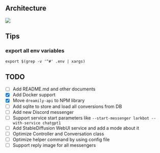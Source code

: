 ## Architecture

![](https://files.tzwm.me/images/2023/01/20230117202155.webp)

## Tips

### export all env variables

`export $(grep -v '^#' .env | xargs)`

## TODO

- [ ] Add README.md and other documents
- [x] Add Docker support
- [x] Move `dreamily-api` to NPM library
- [ ] Add sqlite to store and load all conversions from DB
- [ ] Add new Discord messenger
- [ ] Support service start parameters like `--start-messenger larkbot --with-service chatgpt1`
- [ ] Add StableDiffusion WebUI service and add a mode about it
- [ ] Optimize Controller and Conversation class
- [ ] Optimize helper command by using config file
- [ ] Support reply image for all messengers
